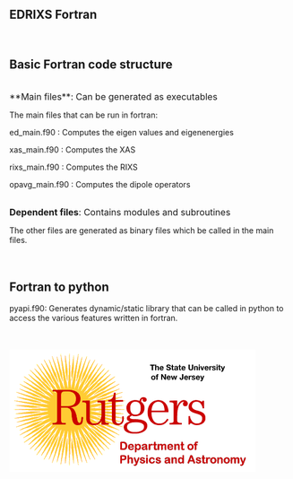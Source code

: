 
## EDRIXS Fortran
<br>

##  Basic Fortran code structure
<br>
<span style="font-size: 16px;"> **Main files**: Can be generated as executables </span>

The main files that can be run in fortran:

ed_main.f90 : Computes the eigen values and eigenenergies

xas_main.f90 : Computes the XAS

rixs_main.f90 : Computes the RIXS

opavg_main.f90 : Computes the dipole operators <br> <br>

<span style="font-size: 16px;">  **Dependent files**: Contains modules and subroutines </span>

The other files are generated as binary files which be called in the main files. <br> <br> <br>



## Fortran to python

pyapi.f90: Generates dynamic/static library that can be called in
python to access the various features written in fortran.
<br> <br> <br>


![Alt Text](physlogo-2.gif)
